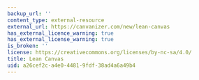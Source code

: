 ```yaml
---
backup_url: ''
content_type: external-resource
external_url: https://canvanizer.com/new/lean-canvas
has_external_licence_warning: true
has_external_license_warning: true
is_broken: ''
license: https://creativecommons.org/licenses/by-nc-sa/4.0/
title: Lean Canvas
uid: a26cef2c-a4e0-4481-9fdf-38ad4a6a49b4
---
```

